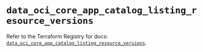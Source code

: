 # `data_oci_core_app_catalog_listing_resource_versions`

Refer to the Terraform Registry for docs: [`data_oci_core_app_catalog_listing_resource_versions`](https://registry.terraform.io/providers/oracle/oci/7.19.0/docs/data-sources/core_app_catalog_listing_resource_versions).
